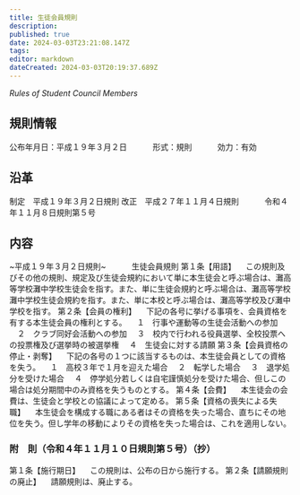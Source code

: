 ```yaml
---
title: 生徒会員規則
description: 
published: true
date: 2024-03-03T23:21:08.147Z
tags: 
editor: markdown
dateCreated: 2024-03-03T20:19:37.689Z
---
```


*Rules of Student Council Members*
## 規則情報
公布年月日：平成１９年３月２日
　　　形式：規則
　　　効力：有効
## 沿革
制定　平成１９年３月２日規則
改正　平成２７年１１月４日規則
　　　令和４年１１月８日規則第５号
## 内容
~平成１９年３月２日規則~
　　　生徒会員規則
第１条【用語】
　この規則及びその他の規則、規定及び生徒会規約において単に本生徒会と呼ぶ場合は、灘高等学校灘中学校生徒会を指す。また、単に生徒会規約と呼ぶ場合は、灘高等学校灘中学校生徒会規約を指す。また、単に本校と呼ぶ場合は、灘高等学校及び灘中学校を指す。
第２条【会員の権利】
　下記の各号に挙げる事項を、会員資格を有する本生徒会員の権利とする。
　１　行事や運動等の生徒会活動への参加
　２　クラブ同好会活動への参加
　３　校内で行われる役員選挙、全校投票への投票権及び選挙時の被選挙権
　４　生徒会に対する請願
第３条【会員資格の停止・剥奪】
　下記の各号の１つに該当するものは、本生徒会員としての資格を失う。
　１　高校３年で１月を迎えた場合
　２　転学した場合
　３　退学処分を受けた場合
　４　停学処分若しくは自宅謹慎処分を受けた場合、但しこの場合は処分期間中のみ資格を失うものとする。
第４条【会費】
　本生徒会の会費は、生徒会と学校との協議によって定める。
第５条【資格の喪失による失職】
　本生徒会を構成する職にある者はその資格を失った場合、直ちにその地位を失う。但し学年の移動によりその資格を失った場合は、これを適用しない。
### 附　則（令和４年１１月１０日規則第５号）（抄）
第１条【施行期日】
　この規則は、公布の日から施行する。
第２条【請願規則の廃止】
　請願規則は、廃止する。